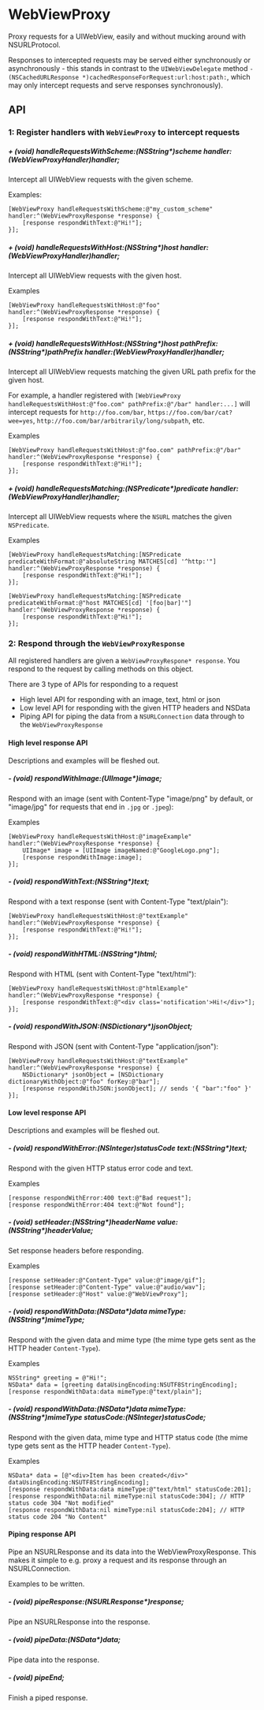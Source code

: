 WebViewProxy
============

Proxy requests for a UIWebView, easily and without mucking around with NSURLProtocol.

Responses to intercepted requests may be served either synchronously or asynchronously - this stands in contrast to the `UIWebViewDelegate` method `-(NSCachedURLResponse *)cachedResponseForRequest:url:host:path:`, which may only intercept requests and serve responses synchronously).

API
---

### 1: Register handlers with `WebViewProxy` to intercept requests

##### + (void) handleRequestsWithScheme:(NSString\*)scheme handler:(WebViewProxyHandler)handler;

Intercept all UIWebView requests with the given scheme.

Examples:

	[WebViewProxy handleRequestsWithScheme:@"my_custom_scheme" handler:^(WebViewProxyResponse *response) {
		[response respondWithText:@"Hi!"];
	}];

##### + (void) handleRequestsWithHost:(NSString\*)host handler:(WebViewProxyHandler)handler;

Intercept all UIWebView requests with the given host.

Examples
	
	[WebViewProxy handleRequestsWithHost:@"foo" handler:^(WebViewProxyResponse *response) {
		[response respondWithText:@"Hi!"];
	}];

##### + (void) handleRequestsWithHost:(NSString\*)host pathPrefix:(NSString\*)pathPrefix handler:(WebViewProxyHandler)handler;

Intercept all UIWebView requests matching the given URL path prefix for the given host.

For example, a handler registered with `[WebViewProxy handleRequestsWithHost:@"foo.com" pathPrefix:@"/bar" handler:...]` will intercept requests for `http://foo.com/bar`, `https://foo.com/bar/cat?wee=yes`, `http://foo.com/bar/arbitrarily/long/subpath`, etc.

Examples
	
	[WebViewProxy handleRequestsWithHost:@"foo.com" pathPrefix:@"/bar" handler:^(WebViewProxyResponse *response) {
		[response respondWithText:@"Hi!"];
	}];

##### + (void) handleRequestsMatching:(NSPredicate\*)predicate handler:(WebViewProxyHandler)handler;

Intercept all UIWebView requests where the `NSURL` matches the given `NSPredicate`.

Examples

	[WebViewProxy handleRequestsMatching:[NSPredicate predicateWithFormat:@"absoluteString MATCHES[cd] '^http:'"] handler:^(WebViewProxyResponse *response) {
		[response respondWithText:@"Hi!"];
	}];
	
	[WebViewProxy handleRequestsMatching:[NSPredicate predicateWithFormat:@"host MATCHES[cd] '[foo|bar]'"]  handler:^(WebViewProxyResponse *response) {
		[response respondWithText:@"Hi!"];
	}];


### 2: Respond through the `WebViewProxyResponse`

All registered handlers are given a `WebViewProxyRespone* response`. You respond to the request by calling methods on this object.

There are 3 type of APIs for responding to a request

- High level API for responding with an image, text, html or json
- Low level API for responding with the given HTTP headers and NSData
- Piping API for piping the data from a `NSURLConnection` data through to the `WebViewProxyResponse`

#### High level response API

Descriptions and examples will be fleshed out.

##### - (void) respondWithImage:(UIImage\*)image;
Respond with an image (sent with Content-Type "image/png" by default, or "image/jpg" for requests that end in `.jpg` or `.jpeg`):

Examples

	[WebViewProxy handleRequestsWithHost:@"imageExample" handler:^(WebViewProxyResponse *response) {
		UIImage* image = [UIImage imageNamed:@"GoogleLogo.png"];
		[response respondWithImage:image];
	}];

##### - (void) respondWithText:(NSString\*)text;
Respond with a text response (sent with Content-Type "text/plain"):

	[WebViewProxy handleRequestsWithHost:@"textExample" handler:^(WebViewProxyResponse *response) {
		[response respondWithText:@"Hi!"];
	}];

##### - (void) respondWithHTML:(NSString\*)html;
Respond with HTML (sent with Content-Type "text/html"):

	[WebViewProxy handleRequestsWithHost:@"htmlExample" handler:^(WebViewProxyResponse *response) {
		[response respondWithText:@"<div class='notification'>Hi!</div>"];
	}];

##### - (void) respondWithJSON:(NSDictionary\*)jsonObject;
Respond with JSON (sent with Content-Type "application/json"):

	[WebViewProxy handleRequestsWithHost:@"textExample" handler:^(WebViewProxyResponse *response) {
		NSDictionary* jsonObject = [NSDictionary dictionaryWithObject:@"foo" forKey:@"bar"];
		[response respondWithJSON:jsonObject]; // sends '{ "bar":"foo" }'
	}];


#### Low level response API

Descriptions and examples will be fleshed out.

##### - (void) respondWithError:(NSInteger)statusCode text:(NSString\*)text;
Respond with the given HTTP status error code and text.

Examples

	[response respondWithError:400 text:@"Bad request"];
	[response respondWithError:404 text:@"Not found"];

##### - (void) setHeader:(NSString\*)headerName value:(NSString\*)headerValue;
Set response headers before responding.

Examples

	[response setHeader:@"Content-Type" value:@"image/gif"];
	[response setHeader:@"Content-Type" value:@"audio/wav"];
	[response setHeader:@"Host" value:@"WebViewProxy"];

##### - (void) respondWithData:(NSData\*)data mimeType:(NSString\*)mimeType;

Respond with the given data and mime type (the mime type gets sent as the HTTP header `Content-Type`).

Examples

	NSString* greeting = @"Hi!";
	NSData* data = [greeting dataUsingEncoding:NSUTF8StringEncoding];
	[response respondWithData:data mimeType:@"text/plain"];

##### - (void) respondWithData:(NSData\*)data mimeType:(NSString\*)mimeType statusCode:(NSInteger)statusCode;

Respond with the given data, mime type and HTTP status code (the mime type gets sent as the HTTP header `Content-Type`).

Examples

	NSData* data = [@"<div>Item has been created</div>" dataUsingEncoding:NSUTF8StringEncoding];
	[response respondWithData:data mimeType:@"text/html" statusCode:201];
	[response respondWithData:nil mimeType:nil statusCode:304]; // HTTP status code 304 "Not modified"
	[response respondWithData:nil mimeType:nil statusCode:204]; // HTTP status code 204 "No Content"


#### Piping response API

Pipe an NSURLResponse and its data into the WebViewProxyResponse. This makes it simple to e.g. proxy a request and its response through an NSURLConnection.

Examples to be written.

##### - (void) pipeResponse:(NSURLResponse\*)response;

Pipe an NSURLResponse into the response.

##### - (void) pipeData:(NSData\*)data;

Pipe data into the response.

##### - (void) pipeEnd;

Finish a piped response.
